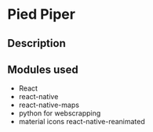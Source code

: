 # Pied Piper 

## Description 


## Modules used 
- React 
- react-native
- react-native-maps 
- python for webscrapping 
- material icons react-native-reanimated

